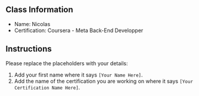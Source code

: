 ## Class Information
- Name: Nicolas 
- Certification: Coursera - Meta Back-End Developper

## Instructions
Please replace the placeholders with your details:
1. Add your first name where it says `[Your Name Here]`.  
2. Add the name of the certification you are working on where it says `[Your Certification Name Here]`.  
